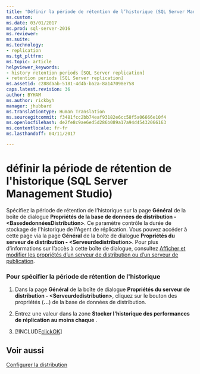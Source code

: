 ```yaml
---
title: "Définir la période de rétention de l’historique (SQL Server Management Studio) | Microsoft Docs"
ms.custom: 
ms.date: 03/01/2017
ms.prod: sql-server-2016
ms.reviewer: 
ms.suite: 
ms.technology:
- replication
ms.tgt_pltfrm: 
ms.topic: article
helpviewer_keywords:
- history retention periods [SQL Server replication]
- retention periods [SQL Server replication]
ms.assetid: c288daab-5181-4d4b-ba2a-8a147098e758
caps.latest.revision: 36
author: BYHAM
ms.author: rickbyh
manager: jhubbard
ms.translationtype: Human Translation
ms.sourcegitcommit: f3481fcc2bb74eaf93182e6cc58f5a06666e10f4
ms.openlocfilehash: de2fe8c9ae6ed5d286b089a17a94d45432066163
ms.contentlocale: fr-fr
ms.lasthandoff: 04/11/2017

---
```

# <a name="set-the-history-retention-period-sql-server-management-studio"></a>définir la période de rétention de l'historique (SQL Server Management Studio)
  Spécifiez la période de rétention de l’historique sur la page **Général** de la boîte de dialogue **Propriétés de la base de données de distribution - \<BasededonnéesDistribution>**. Ce paramètre contrôle la durée de stockage de l'historique de l'Agent de réplication. Vous pouvez accéder à cette page via la page **Général** de la boîte de dialogue **Propriétés du serveur de distribution - \<Serveurdedistribution>**. Pour plus d’informations sur l’accès à cette boîte de dialogue, consultez [Afficher et modifier les propriétés d’un serveur de distribution ou d’un serveur de publication](../../relational-databases/replication/view-and-modify-distributor-and-publisher-properties.md).  
  
### <a name="to-specify-the-history-retention-period"></a>Pour spécifier la période de rétention de l'historique  
  
1.  Dans la page **Général** de la boîte de dialogue **Propriétés du serveur de distribution - \<Serveurdedistribution>**, cliquez sur le bouton des propriétés (**…**) de la base de données de distribution.  
  
2.  Entrez une valeur dans la zone **Stocker l'historique des performances de réplication au moins chaque** .  
  
3.  [!INCLUDE[clickOK](../../includes/clickok-md.md)]  
  
## <a name="see-also"></a>Voir aussi  
 [Configurer la distribution](../../relational-databases/replication/configure-distribution.md)  
  
  
